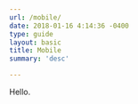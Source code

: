 ```yaml
---
url: /mobile/
date: 2018-01-16 4:14:36 -0400
type: guide
layout: basic
title: Mobile
summary: 'desc'

---
```


Hello.
